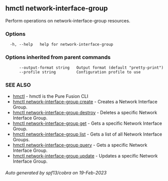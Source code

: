 ## hmctl network-interface-group

Perform operations on network-interface-group resources.

### Options

```
  -h, --help   help for network-interface-group
```

### Options inherited from parent commands

```
      --output-format string   Output format (default "pretty-print")
      --profile string         Configuration profile to use
```

### SEE ALSO

* [hmctl](hmctl.md)	 - hmctl is the Pure Fusion CLI
* [hmctl network-interface-group create](hmctl_network-interface-group_create.md)	 - Creates a Network Interface Group.
* [hmctl network-interface-group destroy](hmctl_network-interface-group_destroy.md)	 - Deletes a specific Network Interface Group.
* [hmctl network-interface-group get](hmctl_network-interface-group_get.md)	 - Gets a specific Network Interface Group.
* [hmctl network-interface-group list](hmctl_network-interface-group_list.md)	 - Gets a list of all Network Interface Groups.
* [hmctl network-interface-group query](hmctl_network-interface-group_query.md)	 - Gets a specific Network Interface Group.
* [hmctl network-interface-group update](hmctl_network-interface-group_update.md)	 - Updates a specific Network Interface Group.

###### Auto generated by spf13/cobra on 19-Feb-2023
